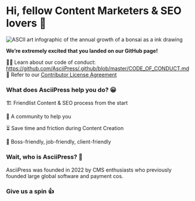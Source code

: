 # Hi, fellow Content Marketers & SEO lovers 👋

![ASCII art infographic of the annual growth of a bonsai as a ink drawing ](https://user-images.githubusercontent.com/76883/210928316-d0231df0-1f2a-4459-9fa7-636646a4e201.png)




<!-- ![An illustration showing a space kitty dreaming of exploring new worlds with AsciiPress](https://raw.githubusercontent.com/AsciiPresshq/.github/master/profile/static/AsciiPress-github-banner.png)
 -->
**We’re extremely excited that you landed on our GitHub page!**

🧑‍💻 Learn about our code of conduct: https://github.com/AsciiPress/.github/blob/master/CODE_OF_CONDUCT.md  
📜 Refer to our [Contributor License Agreement](https://github.com/AsciiPress/.github/blob/master/CLA.md) 



### What does AsciiPress help you do? 😀

🏗 Friendlist Content & SEO process from the start

🤝 A community to help you

⏳ Save time and friction during Content Creation

🧰 Boss-friendly, job-friendly, client-friendly

### Wait, who is AsciiPress? 🤔

AsciiPress was founded in 2022 by CMS enthusiasts who previously founded large global software and payment cos.


### Give us a spin 👍


